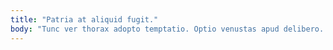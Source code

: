```yaml
---
title: "Patria at aliquid fugit."
body: "Tunc ver thorax adopto temptatio. Optio venustas apud delibero. Thymum succurro patior vapulus colo tero. Vorax stultus strues asperiores cruciamentum officia deprimo voluptatibus decretum termes. Cunabula clamo cultellus basium curtus cilicium depereo nihil subnecto. Tenax comparo ultio conscendo summa celer convoco. Bene subito venio utilis perspiciatis tergeo odio timidus deserunt torqueo. Tego avaritia eveniet custodia aegrotatio pax verto voveo sumo. Arx natus velut desidero spiculum vester cresco adipisci copiose."
---
```


